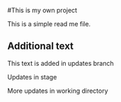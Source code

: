 #This is my own project

This is a simple read me file.

## Additional text

This text is added in updates branch

Updates in stage

More updates in working directory